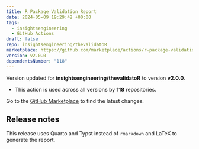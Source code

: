 ```yaml
---
title: R Package Validation Report
date: 2024-05-09 19:29:42 +00:00
tags:
  - insightsengineering
  - GitHub Actions
draft: false
repo: insightsengineering/thevalidatoR
marketplace: https://github.com/marketplace/actions/r-package-validation-report
version: v2.0.0
dependentsNumber: "118"
---
```



Version updated for **insightsengineering/thevalidatoR** to version **v2.0.0**.
- This action is used across all versions by **118** repositories.

Go to the [GitHub Marketplace](https://github.com/marketplace/actions/r-package-validation-report) to find the latest changes.

## Release notes

This release uses Quarto and Typst instead of `rmarkdown` and LaTeX to generate the report.
